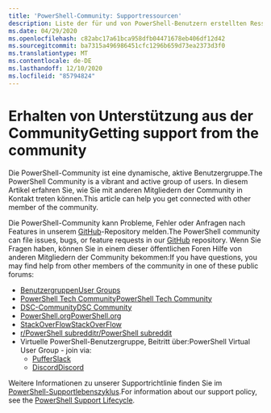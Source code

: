 ```yaml
---
title: 'PowerShell-Community: Supportressourcen'
description: Liste der für und von PowerShell-Benutzern erstellten Ressourcen
ms.date: 04/29/2020
ms.openlocfilehash: c82abc17a61bca958dfb04471678eb406df12d42
ms.sourcegitcommit: ba7315a496986451cfc1296b659d73ea2373d3f0
ms.translationtype: MT
ms.contentlocale: de-DE
ms.lasthandoff: 12/10/2020
ms.locfileid: "85794824"
---
```

# <a name="getting-support-from-the-community"></a><span data-ttu-id="1f061-103">Erhalten von Unterstützung aus der Community</span><span class="sxs-lookup"><span data-stu-id="1f061-103">Getting support from the community</span></span>

<span data-ttu-id="1f061-104">Die PowerShell-Community ist eine dynamische, aktive Benutzergruppe.</span><span class="sxs-lookup"><span data-stu-id="1f061-104">The PowerShell Community is a vibrant and active group of users.</span></span> <span data-ttu-id="1f061-105">In diesem Artikel erfahren Sie, wie Sie mit anderen Mitgliedern der Community in Kontakt treten können.</span><span class="sxs-lookup"><span data-stu-id="1f061-105">This article can help you get connected with other member of the community.</span></span>

<span data-ttu-id="1f061-106">Die PowerShell-Community kann Probleme, Fehler oder Anfragen nach Features in unserem [GitHub](https://github.com/powershell/powershell/issues)-Repository melden.</span><span class="sxs-lookup"><span data-stu-id="1f061-106">The PowerShell community can file issues, bugs, or feature requests in our [GitHub](https://github.com/powershell/powershell/issues) repository.</span></span> <span data-ttu-id="1f061-107">Wenn Sie Fragen haben, können Sie in einem dieser öffentlichen Foren Hilfe von anderen Mitgliedern der Community bekommen:</span><span class="sxs-lookup"><span data-stu-id="1f061-107">If you have questions, you may find help from other members of the community in one of these public forums:</span></span>

- [<span data-ttu-id="1f061-108">Benutzergruppen</span><span class="sxs-lookup"><span data-stu-id="1f061-108">User Groups</span></span>](https://aka.ms/psusergroup)
- [<span data-ttu-id="1f061-109">PowerShell Tech Community</span><span class="sxs-lookup"><span data-stu-id="1f061-109">PowerShell Tech Community</span></span>](https://techcommunity.microsoft.com/t5/PowerShell/ct-p/WindowsPowerShell)
- [<span data-ttu-id="1f061-110">DSC-Community</span><span class="sxs-lookup"><span data-stu-id="1f061-110">DSC Community</span></span>](https://dsccommunity.org/)
- [<span data-ttu-id="1f061-111">PowerShell.org</span><span class="sxs-lookup"><span data-stu-id="1f061-111">PowerShell.org</span></span>](https://powershell.org/)
- [<span data-ttu-id="1f061-112">StackOverFlow</span><span class="sxs-lookup"><span data-stu-id="1f061-112">StackOverFlow</span></span>](https://stackoverflow.com/questions/tagged/powershell)
- [<span data-ttu-id="1f061-113">r/PowerShell subreddit</span><span class="sxs-lookup"><span data-stu-id="1f061-113">r/PowerShell subreddit</span></span>](https://www.reddit.com/r/PowerShell/)
- <span data-ttu-id="1f061-114">Virtuelle PowerShell-Benutzergruppe, Beitritt über:</span><span class="sxs-lookup"><span data-stu-id="1f061-114">PowerShell Virtual User Group - join via:</span></span>
  - [<span data-ttu-id="1f061-115">Puffer</span><span class="sxs-lookup"><span data-stu-id="1f061-115">Slack</span></span>](https://aka.ms/psslack)
  - [<span data-ttu-id="1f061-116">Discord</span><span class="sxs-lookup"><span data-stu-id="1f061-116">Discord</span></span>](https://aka.ms/psdiscord)

<span data-ttu-id="1f061-117">Weitere Informationen zu unserer Supportrichtlinie finden Sie im [PowerShell-Supportlebenszyklus](/powershell/scripting/powershell-support-lifecycle).</span><span class="sxs-lookup"><span data-stu-id="1f061-117">For information about our support policy, see the [PowerShell Support Lifecycle](/powershell/scripting/powershell-support-lifecycle).</span></span>
